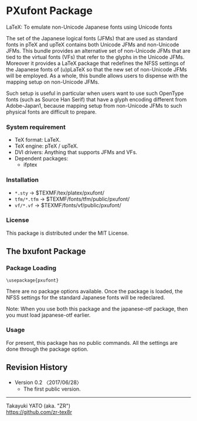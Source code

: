 PXufont Package
===============

LaTeX: To emulate non-Unicode Japanese fonts using Unicode fonts

The set of the Japanese logical fonts (JFMs) that are used as standard
fonts in pTeX and upTeX contains both Unicode JFMs and non-Unicode JFMs.
This bundle provides an alternative set of non-Unicode JFMs that are tied
to the virtual fonts (VFs) that refer to the glyphs in the Unicode JFMs.
Moreover it provides a LaTeX package that redefines the NFSS settings of
the Japanese fonts of (u)pLaTeX so that the new set of non-Unicode JFMs
will be employed. As a whole, this bundle allows users to dispense with
the mapping setup on non-Unicode JFMs.

Such setup is useful in particular when users want to use such OpenType
fonts (such as Source Han Serif) that have a glyph encoding different from
Adobe-Japan1, because mapping setup from non-Unicode JFMs to such physical
fonts are difficult to prepare.

### System requirement

  * TeX format: LaTeX.
  * TeX engine: pTeX / upTeX.
  * DVI drivers: Anything that supports JFMs and VFs.
  * Dependent packages:
      - ifptex

### Installation

  - `*.sty`     → $TEXMF/tex/platex/pxufont/
  - `tfm/*.tfm` → $TEXMF/fonts/tfm/public/pxufont/
  - `vf/*.vf`   → $TEXMF/fonts/vf/public/pxufont/

### License

This package is distributed under the MIT License.


The bxufont Package
-------------------

### Package Loading

    \usepackage{pxufont}

There are no package options available. Once the package is loaded, the
NFSS settings for the standard Japanese fonts will be redeclared.

Note: When you use both this package and the japanese-otf package, then
you must load japanese-otf earlier.

### Usage

For present, this package has no public commands. All the settings are
done through the package option.


Revision History
----------------

  * Version 0.2  〈2017/06/28〉
      - The first public version.

--------------------
Takayuki YATO (aka. "ZR")  
https://github.com/zr-tex8r

